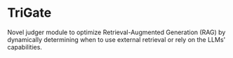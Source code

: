 # TriGate
Novel judger module to optimize Retrieval-Augmented Generation (RAG) by dynamically determining when to use external retrieval or rely on the LLMs' capabilities.
